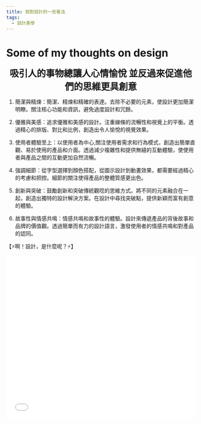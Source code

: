 ```yaml
---
title: 我對設計的一些看法
tags:
  - 設計美學
---
```


# Some of my thoughts on design

<center>
<font size=5>  
<b>吸引人的事物總讓人心情愉悅  並反過來促進他們的思維更具創意</b> </font></center>  


1. 簡潔與精煉：簡潔、精煉和精確的表達。去除不必要的元素，使設計更加簡潔明瞭。關注核心功能和資訊，避免過度設計和冗餘。

2. 優雅與美感：追求優雅和美感的設計。注重線條的流暢性和視覺上的平衡。透過精心的排版、對比和比例，創造出令人愉悅的視覺效果。

3. 使用者體驗至上：以使用者為中心,關注使用者需求和行為模式，創造出簡單直觀、易於使用的產品和介面。透過減少複雜性和提供無縫的互動體驗，使使用者與產品之間的互動更加自然流暢。

4. 強調細節：從字型選擇到顏色搭配，從圖示設計到動畫效果，都需要經過精心的考慮和把控。細節的關注使得產品的整體質感更出色。

5. 創新與突破：鼓勵創新和突破傳統觀唸的思維方式。將不同的元素融合在一起，創造出獨特的設計解決方案。在設計中尋找突破點，提供新穎而富有創意的體驗。

6. 故事性與情感共鳴：情感共鳴和故事性的體驗。設計來傳遞產品的背後故事和品牌的價值觀。透過簡單而有力的設計語言，激發使用者的情感共鳴和對產品的認同。


【⚡啊！設計，是什麼呢？⚡】 
<iframe src="//player.bilibili.com/player.html?aid=941663394&bvid=BV1pW4y1a7Zu&cid=824513742&p=1" scrolling="no" border="1" frameborder="no" framespacing="0" allowfullscreen="true" style="width: 640px; height: 430px; max-width: 100%"> </iframe>
